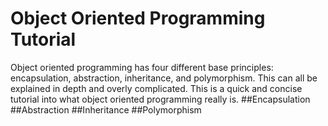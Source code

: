 # Object Oriented Programming Tutorial
Object oriented programming has four different base principles: encapsulation, abstraction, inheritance, and 
polymorphism.  This can all be explained in depth and overly complicated.  This is a quick and concise tutorial
into what object oriented programming really is.
##Encapsulation
##Abstraction
##Inheritance
##Polymorphism
